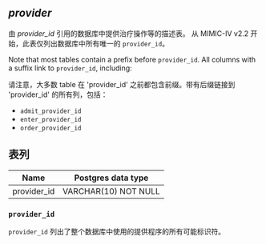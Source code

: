 
## *provider*


由 *provider_id* 引用的数据库中提供治疗操作等的描述表。
从 MIMIC-IV v2.2 开始，此表仅列出数据库中所有唯一的 `provider_id`。

Note that most tables contain a prefix before `provider_id`. All columns with a suffix link to `provider_id`, including:

请注意，大多数 table 在 'provider_id' 之前都包含前缀。带有后缀链接到 'provider_id' 的所有列，包括：

* `admit_provider_id`
* `enter_provider_id`
* `order_provider_id`

## 表列

| Name        | Postgres data type   |
|-------------|----------------------|
| provider_id | VARCHAR(10) NOT NULL |

### `provider_id`


`provider_id` 列出了整个数据库中使用的提供程序的所有可能标识符。
